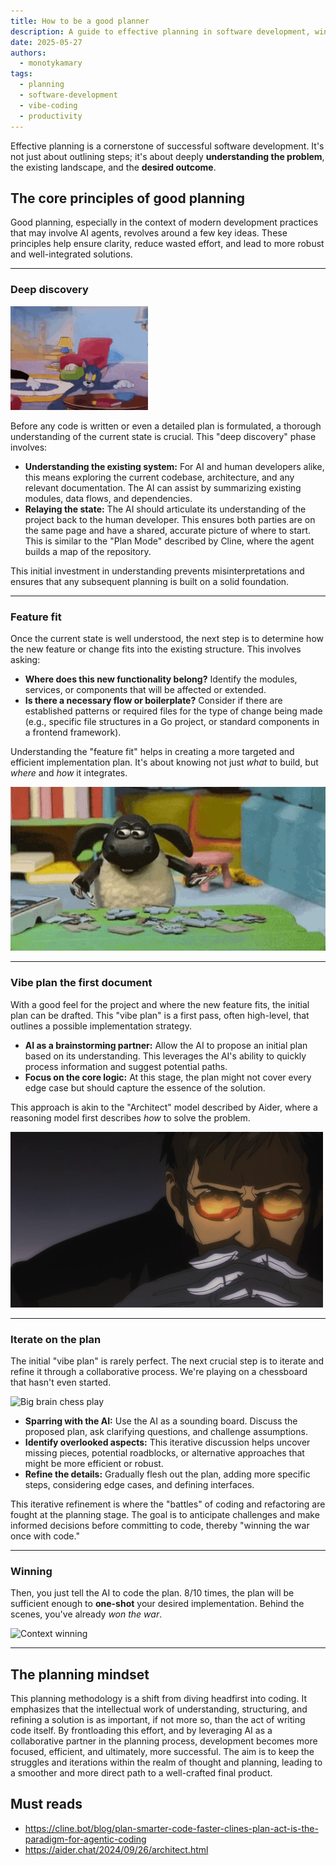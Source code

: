 ```yaml
---
title: How to be a good planner
description: A guide to effective planning in software development, winning with AI-assisted workflows.
date: 2025-05-27
authors:
  - monotykamary
tags:
  - planning
  - software-development
  - vibe-coding
  - productivity
---
```


Effective planning is a cornerstone of successful software development. It's not just about outlining steps; it's about deeply **understanding the problem**, the existing landscape, and the **desired outcome**.

## The core principles of good planning

Good planning, especially in the context of modern development practices that may involve AI agents, revolves around a few key ideas. These principles help ensure clarity, reduce wasted effort, and lead to more robust and well-integrated solutions.

---

### Deep discovery

![Searching](assets/searching.gif)

Before any code is written or even a detailed plan is formulated, a thorough understanding of the current state is crucial. This "deep discovery" phase involves:

- **Understanding the existing system:** For AI and human developers alike, this means exploring the current codebase, architecture, and any relevant documentation. The AI can assist by summarizing existing modules, data flows, and dependencies.
- **Relaying the state:** The AI should articulate its understanding of the project back to the human developer. This ensures both parties are on the same page and have a shared, accurate picture of where to start. This is similar to the "Plan Mode" described by Cline, where the agent builds a map of the repository.

This initial investment in understanding prevents misinterpretations and ensures that any subsequent planning is built on a solid foundation.

---

### Feature fit

Once the current state is well understood, the next step is to determine how the new feature or change fits into the existing structure. This involves asking:

- **Where does this new functionality belong?** Identify the modules, services, or components that will be affected or extended.
- **Is there a necessary flow or boilerplate?** Consider if there are established patterns or required files for the type of change being made (e.g., specific file structures in a Go project, or standard components in a frontend framework).

Understanding the "feature fit" helps in creating a more targeted and efficient implementation plan. It's about knowing not just *what* to build, but *where* and *how* it integrates.

![Puzzle pieces](assets/puzzle-pieces.gif)

---

### Vibe plan the first document

With a good feel for the project and where the new feature fits, the initial plan can be drafted. This "vibe plan" is a first pass, often high-level, that outlines a possible implementation strategy.
- **AI as a brainstorming partner:** Allow the AI to propose an initial plan based on its understanding. This leverages the AI's ability to quickly process information and suggest potential paths.
- **Focus on the core logic:** At this stage, the plan might not cover every edge case but should capture the essence of the solution.

This approach is akin to the "Architect" model described by Aider, where a reasoning model first describes *how* to solve the problem.

![Planning](assets/planning.gif)

---

### Iterate on the plan

The initial "vibe plan" is rarely perfect. The next crucial step is to iterate and refine it through a collaborative process. We're playing on a chessboard that hasn't even started.

![Big brain chess play](assets/big-brain-chess-play.gif)

- **Sparring with the AI:** Use the AI as a sounding board. Discuss the proposed plan, ask clarifying questions, and challenge assumptions.
- **Identify overlooked aspects:** This iterative discussion helps uncover missing pieces, potential roadblocks, or alternative approaches that might be more efficient or robust.
- **Refine the details:** Gradually flesh out the plan, adding more specific steps, considering edge cases, and defining interfaces.

This iterative refinement is where the "battles" of coding and refactoring are fought at the planning stage. The goal is to anticipate challenges and make informed decisions before committing to code, thereby "winning the war once with code."

---

### Winning

Then, you just tell the AI to code the plan. 8/10 times, the plan will be sufficient enough to **one-shot** your desired implementation. Behind the scenes, you've already *won the war*.

![Context winning](assets/context-winning.gif)

---

## The planning mindset

This planning methodology is a shift from diving headfirst into coding. It emphasizes that the intellectual work of understanding, structuring, and refining a solution is as important, if not more so, than the act of writing code itself. By frontloading this effort, and by leveraging AI as a collaborative partner in the planning process, development becomes more focused, efficient, and ultimately, more successful. The aim is to keep the struggles and iterations within the realm of thought and planning, leading to a smoother and more direct path to a well-crafted final product.

## Must reads

- https://cline.bot/blog/plan-smarter-code-faster-clines-plan-act-is-the-paradigm-for-agentic-coding
- https://aider.chat/2024/09/26/architect.html
